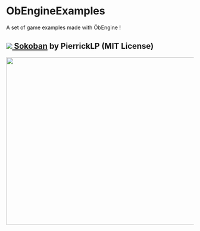 # ObEngineExamples
A set of game examples made with ÖbEngine !

## [![](https://raw.githubusercontent.com/Sygmei/ObEngineExamples/master/static/sokoban.png) Sokoban](https://github.com/Sygmei/ObEngineExamples/tree/master/Sokoban) by PierrickLP (MIT License)
<img src="https://raw.githubusercontent.com/Sygmei/ObEngineExamples/master/static/sokoban_screen.png" data-canonical-src="https://raw.githubusercontent.com/Sygmei/ObEngineExamples/master/static/sokoban_screen.png" width="800" height="450" />
